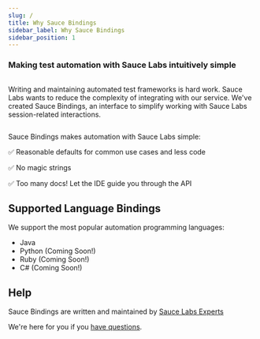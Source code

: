 ```yaml
---
slug: /
title: Why Sauce Bindings
sidebar_label: Why Sauce Bindings
sidebar_position: 1
---
```


### Making test automation with Sauce Labs intuitively simple

```sh

```

Writing and maintaining automated test frameworks is hard work.
Sauce Labs wants to reduce the complexity of integrating with our service.
We've created Sauce Bindings, an interface to simplify working with Sauce Labs session-related interactions.

```sh

```

Sauce Bindings makes automation with Sauce Labs simple:

✅ Reasonable defaults for common use cases and less code

✅ No magic strings

✅ Too many docs! Let the IDE guide you through the API

## Supported Language Bindings

We support the most popular automation programming languages:

- Java
- Python (Coming Soon!)
- Ruby (Coming Soon!)
- C# (Coming Soon!)

## Help

Sauce Bindings are written and maintained by [Sauce Labs Experts](https://saucelabs.com/our-experts)

We're here for you if you [have questions](mailto:opensource@saucelabs.com).